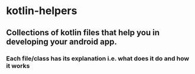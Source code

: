 # kotlin-helpers
## Collections of kotlin files that help you in developing your android app.
### Each file/class has its explanation i.e. what does it do and how it works
